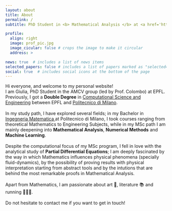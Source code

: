 ```yaml
---
layout: about
title: About
permalink: /
subtitle: PhD Student in <b> Mathematical Analysis </b> at <a href='https://www.epfl.ch/en/'>EPFL</a>.

profile:
  align: right
  image: prof_pic.jpg
  image_cicular: false # crops the image to make it circular
  address: >

news: true  # includes a list of news items
selected_papers: false # includes a list of papers marked as "selected={true}"
social: true  # includes social icons at the bottom of the page
---
```


Hi everyone, and welcome to my personal website!
<br>
I am Giulia, PhD Student in the AMCV group (led by Prof. Colombo) at EPFL. Previously, I got a <b>Double Degree</b> in <a href='https://www.epfl.ch/education/master/programs/computational-science-and-engineering/'> Computational Science and Engineering</a> between EPFL and <a href='https://www.polimi.it/'>Politecnico di Milano</a>.
<br>
<br>
In my study path, I have explored several fields; in my Bachelor in <a href='https://www.mate.polimi.it/im/?settore=triennale#ann'> Ingegneria Matematica </a> at Politecnico di Milano, I took courses ranging from theoretical Mathematics to Engineering Subjects, while in my MSc path I am mainly deepening into <b> Mathematical Analysis</b>, <b> Numerical Methods</b> and <b> Machine Learning</b>.
<br>
<br>
Despite the computational focus of my MSc program, I fell in love with the analytical study of <b> Partial Differential Equations</b>; I am deeply fascinated by the way in which Mathematics influences physical phenomena (specially fluid-dynamics), by the possibility of proving results with physical interpretation starting from abstract tools and by the intutions that are behind the most remarkable proofs in Mathematical Analysis.
<br>
<br>
Apart from Mathematics, I am passionate about art 🎨, literature 📚 and running 🏃🏻‍♀️.
<br>
<br>
Do not hesitate to contact me if you want to get in touch!
